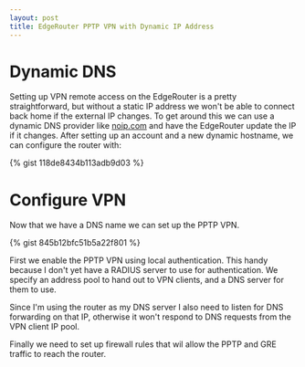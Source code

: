 ```yaml
---
layout: post
title: EdgeRouter PPTP VPN with Dynamic IP Address
---
```


# Dynamic DNS
Setting up VPN remote access on the EdgeRouter is a pretty straightforward, but without a static IP address we won't be able to connect back home if the external IP changes. To get around this we can use a dynamic DNS provider like [noip.com](http://www.noip.com/) and have the EdgeRouter update the IP if it changes. After setting up an account and a new dynamic hostname, we can configure the router with:

{% gist 118de8434b113adb9d03 %}

# Configure VPN
Now that we have a DNS name we can set up the PPTP VPN.

{% gist 845b12bfc51b5a22f801 %}

First we enable the PPTP VPN using local authentication. This handy because I don't yet have a RADIUS server to use for authentication. We specify an address pool to hand out to VPN clients, and a DNS server for them to use. 

Since I'm using the router as my DNS server I also need to listen for DNS forwarding on that IP, otherwise it won't respond to DNS requests from the VPN client IP pool.

Finally we need to set up firewall rules that wil allow the PPTP and GRE traffic to reach the router.